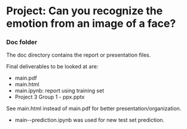 # Project: Can you recognize the emotion from an image of a face?

### Doc folder

The doc directory contains the report or presentation files. 

Final deliverables to be looked at are:

+ main.pdf
+ main.html
+ main.ipynb: report using training set
+ Project 3 Group 1 - ppx.pptx

See main.html instead of main.pdf for better presentation/organization.

+ main--prediction.ipynb was used for new test set prediction.
